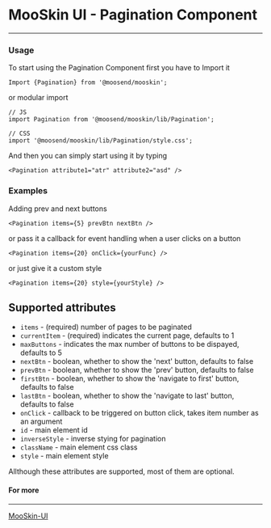 # MooSkin UI - Pagination Component

___

### Usage

To start using the Pagination Component first you have to Import it

```
Import {Pagination} from '@moosend/mooskin';
```
or modular import
```
// JS
import Pagination from '@moosend/mooskin/lib/Pagination';

// CSS
import '@moosend/mooskin/lib/Pagination/style.css';
```

And then you can simply start using it by typing

```
<Pagination attribute1="atr" attribute2="asd" />
```

### Examples


Adding prev and next buttons

```
<Pagination items={5} prevBtn nextBtn />
```

or pass it a callback for event handling when a user clicks on a button

```
<Pagination items={20} onClick={yourFunc} />
```

or just give it a custom style

```
<Pagination items={20} style={yourStyle} />
```

<div class="playground-doc">

## Supported attributes

* `items` - (required) number of pages to be paginated
* `currentItem` - (required) indicates the current page, defaults to 1
* `maxButtons` - indicates the max number of buttons to be dispayed, defaults to 5 
* `nextBtn` - boolean, whether to show the 'next' button, defaults to false
* `prevBtn` - boolean, whether to show the 'prev' button, defaults to false
* `firstBtn` - boolean, whether to show the 'navigate to first' button, defaults to false
* `lastBtn` - boolean, whether to show the 'navigate to last' button, defaults to false
* `onClick` - callback to be triggered on button click, takes item number as an argument
* `id` - main element id
* `inverseStyle` - inverse stying for pagination
* `className` - main element css class
* `style` - main element style

</div>

Allthough these attributes are supported, most of them are optional.


#### For more

___

[MooSkin-UI](https://github.com/moosend/mooskin-ui)